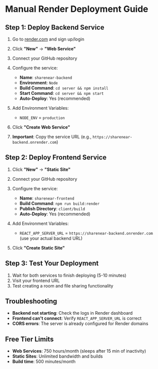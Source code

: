 # Manual Render Deployment Guide

## Step 1: Deploy Backend Service

1. Go to [render.com](https://render.com) and sign up/login
2. Click **"New"** → **"Web Service"**
3. Connect your GitHub repository
4. Configure the service:
   - **Name**: `sharenear-backend`
   - **Environment**: `Node`
   - **Build Command**: `cd server && npm install`
   - **Start Command**: `cd server && npm start`
   - **Auto-Deploy**: Yes (recommended)

5. Add Environment Variables:
   - `NODE_ENV` = `production`

6. Click **"Create Web Service"**
7. **Important**: Copy the service URL (e.g., `https://sharenear-backend.onrender.com`)

## Step 2: Deploy Frontend Service

1. Click **"New"** → **"Static Site"**
2. Connect your GitHub repository
3. Configure the service:
   - **Name**: `sharenear-frontend`
   - **Build Command**: `npm run build:render`
   - **Publish Directory**: `client/build`
   - **Auto-Deploy**: Yes (recommended)

4. Add Environment Variables:
   - `REACT_APP_SERVER_URL` = `https://sharenear-backend.onrender.com` (use your actual backend URL)

5. Click **"Create Static Site"**

## Step 3: Test Your Deployment

1. Wait for both services to finish deploying (5-10 minutes)
2. Visit your frontend URL
3. Test creating a room and file sharing functionality

## Troubleshooting

- **Backend not starting**: Check the logs in Render dashboard
- **Frontend can't connect**: Verify `REACT_APP_SERVER_URL` is correct
- **CORS errors**: The server is already configured for Render domains

## Free Tier Limits

- **Web Services**: 750 hours/month (sleeps after 15 min of inactivity)
- **Static Sites**: Unlimited bandwidth and builds
- **Build time**: 500 minutes/month